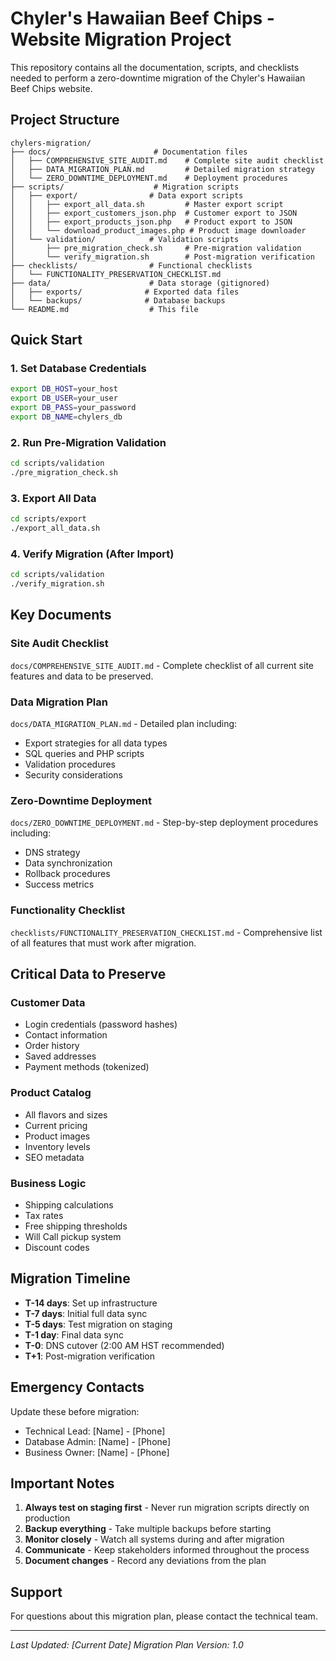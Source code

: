 # Chyler's Hawaiian Beef Chips - Website Migration Project

This repository contains all the documentation, scripts, and checklists needed to perform a zero-downtime migration of the Chyler's Hawaiian Beef Chips website.

## Project Structure

```
chylers-migration/
├── docs/                       # Documentation files
│   ├── COMPREHENSIVE_SITE_AUDIT.md    # Complete site audit checklist
│   ├── DATA_MIGRATION_PLAN.md         # Detailed migration strategy
│   └── ZERO_DOWNTIME_DEPLOYMENT.md    # Deployment procedures
├── scripts/                    # Migration scripts
│   ├── export/                # Data export scripts
│   │   ├── export_all_data.sh         # Master export script
│   │   ├── export_customers_json.php  # Customer export to JSON
│   │   ├── export_products_json.php   # Product export to JSON
│   │   └── download_product_images.php # Product image downloader
│   └── validation/            # Validation scripts
│       ├── pre_migration_check.sh     # Pre-migration validation
│       └── verify_migration.sh        # Post-migration verification
├── checklists/                # Functional checklists
│   └── FUNCTIONALITY_PRESERVATION_CHECKLIST.md
├── data/                      # Data storage (gitignored)
│   ├── exports/              # Exported data files
│   └── backups/              # Database backups
└── README.md                  # This file
```

## Quick Start

### 1. Set Database Credentials
```bash
export DB_HOST=your_host
export DB_USER=your_user
export DB_PASS=your_password
export DB_NAME=chylers_db
```

### 2. Run Pre-Migration Validation
```bash
cd scripts/validation
./pre_migration_check.sh
```

### 3. Export All Data
```bash
cd scripts/export
./export_all_data.sh
```

### 4. Verify Migration (After Import)
```bash
cd scripts/validation
./verify_migration.sh
```

## Key Documents

### Site Audit Checklist
`docs/COMPREHENSIVE_SITE_AUDIT.md` - Complete checklist of all current site features and data to be preserved.

### Data Migration Plan
`docs/DATA_MIGRATION_PLAN.md` - Detailed plan including:
- Export strategies for all data types
- SQL queries and PHP scripts
- Validation procedures
- Security considerations

### Zero-Downtime Deployment
`docs/ZERO_DOWNTIME_DEPLOYMENT.md` - Step-by-step deployment procedures including:
- DNS strategy
- Data synchronization
- Rollback procedures
- Success metrics

### Functionality Checklist
`checklists/FUNCTIONALITY_PRESERVATION_CHECKLIST.md` - Comprehensive list of all features that must work after migration.

## Critical Data to Preserve

### Customer Data
- Login credentials (password hashes)
- Contact information
- Order history
- Saved addresses
- Payment methods (tokenized)

### Product Catalog
- All flavors and sizes
- Current pricing
- Product images
- Inventory levels
- SEO metadata

### Business Logic
- Shipping calculations
- Tax rates
- Free shipping thresholds
- Will Call pickup system
- Discount codes

## Migration Timeline

- **T-14 days**: Set up infrastructure
- **T-7 days**: Initial full data sync
- **T-5 days**: Test migration on staging
- **T-1 day**: Final data sync
- **T-0**: DNS cutover (2:00 AM HST recommended)
- **T+1**: Post-migration verification

## Emergency Contacts

Update these before migration:
- Technical Lead: [Name] - [Phone]
- Database Admin: [Name] - [Phone]
- Business Owner: [Name] - [Phone]

## Important Notes

1. **Always test on staging first** - Never run migration scripts directly on production
2. **Backup everything** - Take multiple backups before starting
3. **Monitor closely** - Watch all systems during and after migration
4. **Communicate** - Keep stakeholders informed throughout the process
5. **Document changes** - Record any deviations from the plan

## Support

For questions about this migration plan, please contact the technical team.

---

*Last Updated: [Current Date]*
*Migration Plan Version: 1.0*